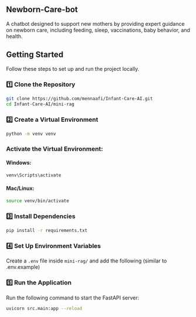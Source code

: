 ##  Newborn-Care-bot  

A chatbot designed to support new mothers by providing expert guidance on newborn care, including feeding, sleep, vaccinations, baby behavior, and health.  

##  Getting Started  

Follow these steps to set up and run the project locally.  

### **1️⃣ Clone the Repository**  
```bash
git clone https://github.com/mennaafi/Infant-Care-AI.git
cd Infant-Care-AI/mini-rag
```
### **2️⃣ Create a Virtual Environment**  
```bash
python -m venv venv
```
### **Activate the Virtual Environment:**  

#### **Windows:**  
```bash
venv\Scripts\activate
```
#### **Mac/Linux:**  
```bash
source venv/bin/activate
```
### 3️⃣ Install Dependencies  
```bash
pip install -r requirements.txt
```

### 4️⃣ Set Up Environment Variables  
Create a `.env` file inside `mini-rag/` and add the following (similar to .env.example)

### 5️⃣ Run the Application  

Run the following command to start the FastAPI server:  

```bash
uvicorn src.main:app --reload